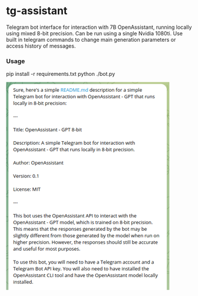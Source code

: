 # tg-assistant
Telegram bot interface for interaction with 7B OpenAssistant, running locally using mixed 8-bit precision.
Can be run using a single Nvidia 1080ti.
Use built in telegram commands to change main generation parameters or access history of messages.

### Usage
pip install -r requirements.txt
python ./bot.py

![image](./img/screenshot.png)